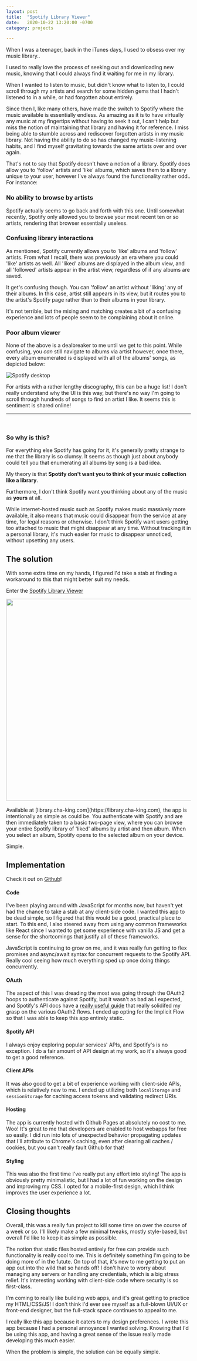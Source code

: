 ```yaml
---
layout: post
title:  "Spotify Library Viewer"
date:   2020-10-22 13:20:00 -0700
category: projects

---
```


<style>
    #app-wrapper {
        text-align: center;
    }
</style>

When I was a teenager, back in the iTunes days, I used to obsess over my music library..

I used to really love the process of seeking out and downloading new music, knowing that 
I could always find it waiting for me in my library. 

When I wanted to listen to music, but didn't know what to listen to, I could scroll through
my artists and search for some hidden gems that I hadn't listened to in a while, or had 
forgotten about entirely. 

Since then I, like many others, have made the switch to Spotify where the music available
is essentially endless. As amazing as it is to have virtually any music at my fingertips 
without having to seek it out, I can't help but miss the notion of maintaining that library
and having it for reference. I miss being able to stumble across and rediscover forgotten artists
in my music library. Not having the ability to do so has changed my music-listening habits, 
and I find myself gravitating towards the same artists over and over again.

That's not to say that Spotify doesn't have a notion of a library. Spotify does allow you to 
'follow' artists and 'like' albums, which saves them to a library unique to your user, however 
I've always found the functionality rather odd.. For instance:

### No ability to browse by artists
Spotify actually seems to go back and forth with this one. 
Until somewhat recently, Spotify only allowed you to browse your most recent ten or so
artists, rendering that browser essentially useless.

### Confusing library interactions
As mentioned, Spotify currently allows you to 'like' albums and 'follow' artists. From what I recall,
there was previously an era where you could 'like' artists as well. All 'liked' albums are displayed
in the album view, and all 'followed' artists appear in the artist view, regardless of if any albums
are saved.

It get's confusing though. You can 'follow' an artist without 'liking' any of their albums. In this
case, artist still appears in its view, but it routes you to the artist's Spotify page rather than
to their albums in your library.

It's not terrible, but the mixing and matching creates a bit of a confusing experience and lots of 
people seem to be complaining about it online.

### Poor album viewer
None of the above is a dealbreaker to me until we get to this point. While confusing, you *can*
still navigate to albums via artist however, once there, every album enumerated is displayed with all
of the albums' songs, as depicted below:

![Spotify desktop](/assets/images/spotify-viewer/desktop.png)

For artists with a rather lengthy discography, this can be a huge list! I don't really understand
why the UI is this way, but there's no way I'm going to scroll through hundreds of songs to find
an artist I like. It seems this is sentiment is shared online!

---

<br>

### So why is this?
For everything else Spotify has going for it, it's generally pretty strange to me that the library
is so clumsy. It seems as though just about anybody could tell you that enumerating all albums by 
song is a bad idea.

My theory is that **Spotify don't want you to think of your music collection like a library**.

Furthermore, I don't think Spotify want you thinking about any of the music as **yours** at all.

While internet-hosted music such as Spotify makes music massively more available, it also means
that music could disappear from the service at any time, for legal reasons or otherwise. I don't think
Spotify want users getting too attached to music that might disappear at any time. Without tracking
it in a personal library, it's much easier for music to disappear unnoticed, without upsetting any users.

## The solution
With some extra time on my hands, I figured I'd take a stab at finding a workaround to this that
might better suit my needs.

Enter the [Spotify Library Viewer](https://library.cha-king.com)

<div id='app-wrapper'>
    <img src='/assets/images/spotify-viewer/app.png' height=550>
</div>
<br>
Available at [library.cha-king.com](https://library.cha-king.com), the app is intentionally as simple as could be.
You authenticate with Spotify and are then immediately taken to a basic two-page view, where you can
browse your entire Spotify library of 'liked' albums by artist and then album. When you select an
album, Spotify opens to the selected album on your device.

Simple.

## Implementation

Check it out on [Github](https://github.com/cha-king/spotify-library)!

#### Code
I've been playing around with JavaScript for months now, but haven't yet had the chance to take a stab at
any client-side code. I wanted this app to be dead simple, so I figured that this would be a good, 
practical place to start. To this end, I also steered away from using any common frameworks like React
since I wanted to get some experience with vanilla JS and get a sense for the shortcomings that justify
all of these frameworks.

JavaScript is continuing to grow on me, and it was really fun getting to flex
promises and async/await syntax for concurrent requests to the Spotify API. Really cool seeing how much 
everything sped up once doing things concurrently.

#### OAuth
The aspect of this I was dreading the most was going through the OAuth2 hoops to authenticate against 
Spotify, but it wasn't as bad as I expected, and Spotify's API docs have a
[really useful guide](https://developer.spotify.com/documentation/general/guides/authorization-guide/)
that really solidifed my grasp on the various OAuth2 flows. I ended up opting for the Implicit Flow so
that I was able to keep this app entirely static.

#### Spotify API
I always enjoy exploring popular services' APIs, and Spotify's is no exception. I do a fair amount of
API design at my work, so it's always good to get a good reference.

#### Client APIs
It was also good to get a bit of experience working with client-side APIs, which is relatively new to me.
I ended up utilizing both `localStorage` and `sessionStorage` for caching access tokens and validating
redirect URIs.

#### Hosting
The app is currently hosted with Github Pages at absolutely no cost to me. Woo! It's great to me that
developers are enabled to host webapps for free so easily. I did run into lots of unexpected behavior
propagating updates that I'll attribute to Chrome's caching, even after clearing all caches / cookies,
but you can't really fault Github for that!

#### Styling
This was also the first time I've really put any effort into styling! The app is obviously pretty minimalistic,
but I had a lot of fun working on the design and improving my CSS. I opted for a mobile-first design, which I
think improves the user experience a lot.

## Closing thoughts
Overall, this was a really fun project to kill some time on over the course of a week or so. I'll likely
make a few minimal tweaks, mostly style-based, but overall I'd like to keep it as simple as possible.

The notion that static files hosted entirely for free can provide such functionality is really cool to me.
This is definitely something I'm going to be doing more of in the futute. On top of that, it's new to me
getting to put an app out into the wild that so hands off! I don't have to worry about managing any servers
or handling any credentials, which is a big stress relief. It's interesting working with client-side code
where security is so first-class.

I'm coming to really like building web apps, and it's great getting to practice my HTML/CSS/JS!
I don't think I'd ever see myself as a full-blown UI/UX or front-end designer, but the full-stack
space continues to appeal to me.

I really like this app because it caters to my design preferences. I wrote this app because I had a
personal annoyance I wanted solving. Knowing that I'd be using this app, and having a great sense of the issue
really made developing this much easier.

When the problem is simple, the solution can be equally simple.
